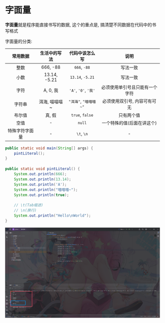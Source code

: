 # 字面量

**字面量**就是程序能直接书写的数据, 这个的重点是, 搞清楚不同数据在代码中的书写格式

字面量的分类:

|    常用数据    |   生活中的写法    |      代码中该怎么写      |              说明              |
| :------------: | :---------------: | :----------------------: | :----------------------------: |
|      整数      |      666, -88      |       `666`, `-88`        |            写法一致            |
|      小数      |    13.14, -5.21    |     `13.14`, `-5.21`      |            写法一致            |
|      字符      |      A, 0, 我       |    `'A'`, `'0'`, `'我'`    | 必须使用单引号且只能有一个字符 |
|     字符串     | 洱海,  喵喵喵~ | `"洱海"`, `"喵喵喵~"` |  必须使用双引号, 内容可有可无   |
|     布尔值     |       真, 假       |      `true`, `false`      |           只有两个值           |
|      空值      |         -         |          `null`          |   一个特殊的值(后面在讲这个)   |
| 特殊字符字面量 |         -         |        `\t`,  `\n`        |               -                |

```java
public static void main(String[] args) {
    pintLiteral();
}

public static void pintLiteral() {
    System.out.println(666);
    System.out.println(13.14);
    System.out.println('A');
    System.out.println("喵喵喵~");
    System.out.println(true);

    // \t(Tab缩进)
    // \n(换行)
    System.out.println("Hello\nWorld");
}
```

![8f2e55c64b8a58883c60d009b93c4f5aefb22d1d](Assets/8f2e55c64b8a58883c60d009b93c4f5aefb22d1d.png)
